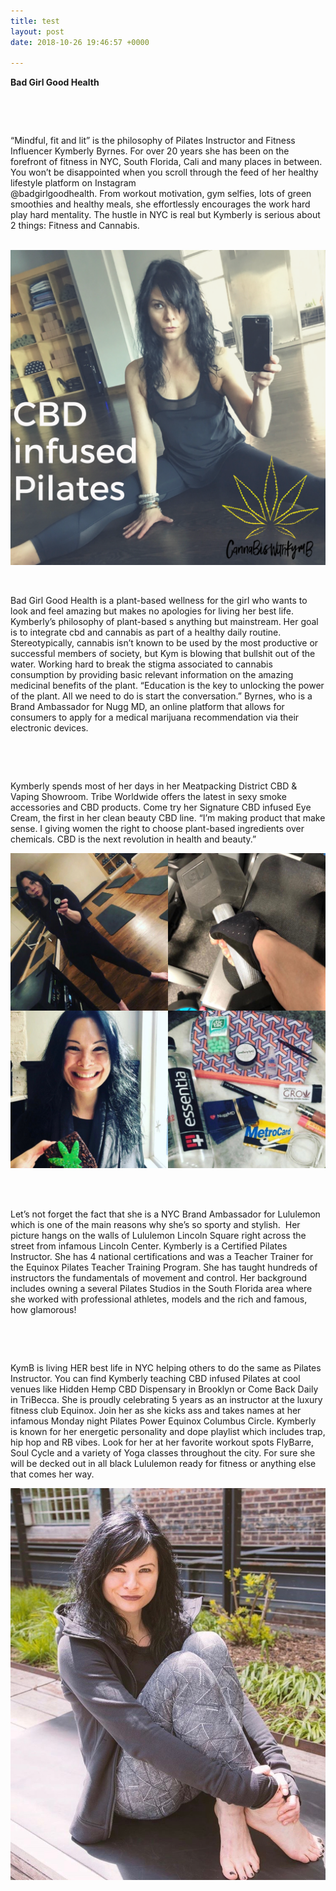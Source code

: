 ```yaml
---
title: test
layout: post
date: 2018-10-26 19:46:57 +0000

---
```

**Bad Girl Good Health** 

 

 

“Mindful, fit and lit” is the philosophy of Pilates Instructor and Fitness Influencer Kymberly Byrnes. For over 20 years she has been on the forefront of fitness in NYC, South Florida, Cali and many places in between. You won’t be disappointed when you scroll through the feed of her healthy lifestyle platform on Instagram @badgirlgoodhealth. From workout motivation, gym selfies, lots of green smoothies and healthy meals, she effortlessly encourages the work hard play hard mentality. The hustle in NYC is real but Kymberly is serious about 2 things: Fitness and Cannabis. 

 ![](/uploads/2019/01/18/badgirlgoodhealth.PNG)

 

Bad Girl Good Health is a plant-based wellness for the girl who wants to look and feel amazing but makes no apologies for living her best life. Kymberly’s philosophy of plant-based s anything but mainstream. Her goal is to integrate cbd and cannabis as part of a healthy daily routine. Stereotypically, cannabis isn’t known to be used by the most productive or successful members of society, but Kym is blowing that bullshit out of the water. Working hard to break the stigma associated to cannabis consumption by providing basic relevant information on the amazing medicinal benefits of the plant. “Education is the key to unlocking the power of the plant. All we need to do is start the conversation.” Byrnes, who is a Brand Ambassador for Nugg MD, an online platform that allows for consumers to apply for a medical marijuana recommendation via their electronic devices. 

 

 

Kymberly spends most of her days in her Meatpacking District CBD & Vaping Showroom. Tribe Worldwide offers the latest in sexy smoke accessories and CBD products. Come try her Signature CBD infused Eye Cream, the first in her clean beauty CBD line. “I’m making product that make sense. I giving women the right to choose plant-based ingredients over chemicals. CBD is the next revolution in health and beauty.” 

![](/uploads/2019/01/18/D1E61C4C-C5E3-4BC0-BAEF-1E43FF101FD9.jpg) 

 

Let’s not forget the fact that she is a NYC Brand Ambassador for Lululemon which is one of the main reasons why she’s so sporty and stylish.  Her picture hangs on the walls of Lululemon Lincoln Square right across the street from infamous Lincoln Center. Kymberly is a Certified Pilates Instructor. She has 4 national certifications and was a Teacher Trainer for the Equinox Pilates Teacher Training Program. She has taught hundreds of instructors the fundamentals of movement and control. Her background includes owning a several Pilates Studios in the South Florida area where she worked with professional athletes, models and the rich and famous, how glamorous!  

 

 

KymB is living HER best life in NYC helping others to do the same as Pilates Instructor. You can find Kymberly teaching CBD infused Pilates at cool venues like Hidden Hemp CBD Dispensary in Brooklyn or Come Back Daily in TriBecca. She is proudly celebrating 5 years as an instructor at the luxury fitness club Equinox. Join her as she kicks ass and takes names at her infamous Monday night Pilates Power Equinox Columbus Circle. Kymberly is known for her energetic personality and dope playlist which includes trap, hip hop and RB vibes. Look for her at her favorite workout spots FlyBarre, Soul Cycle and a variety of Yoga classes throughout the city. For sure she will be decked out in all black Lululemon ready for fitness or anything else that comes her way. 

![](/uploads/2019/01/18/IMG_8604.jpg)

 

 